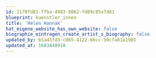 ```yaml
---
id: 2170fd81-ffba-4983-8062-fd89c85a7d81
blueprint: kuenstler_innen
title: 'Helen Hannak'
hat_eigene_website_has_own_website: false
biographie_eintragen_create_artist_s_biography: false
updated_by: b1a43fd3-c865-4122-b6cc-50cfa81a1985
updated_at: 1683448910
---
```

